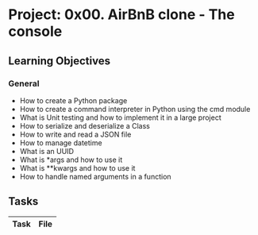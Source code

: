 # Project: 0x00. AirBnB clone - The console

<h2> Learning Objectives </h2>

<h3> General </h3>

<ul>
<li> How to create a Python package </li>
<li> How to create a command interpreter in Python using the cmd module </li>
<li> What is Unit testing and how to implement it in a large project </li>
<li> How to serialize and deserialize a Class </li>
<li> How to write and read a JSON file </li>
<li> How to manage datetime </li>
<li> What is an UUID </li>
<li> What is *args and how to use it </li>
<li> What is **kwargs and how to use it </li>
<li> How to handle named arguments in a function </li>
</ul>

<h2> Tasks </h2>

| Task | File |
| ---- | ---- |
